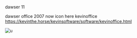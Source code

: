 dawser 11

dawser office 2007 now icon here kevinoffice
https://kevinthe.horse/kevinsoftware/software/kevinoffice.html

![u](https://github.com/user-attachments/assets/2e17f172-bb53-459a-8d71-ad315ba68fa2)
